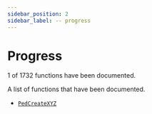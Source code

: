 ```yaml
---
sidebar_position: 2
sidebar_label: -- progress
---
```


# Progress

1 of 1732 functions have been documented.

A list of functions that have been documented.

- [`PedCreateXYZ`](./PedCreateXYZ)
